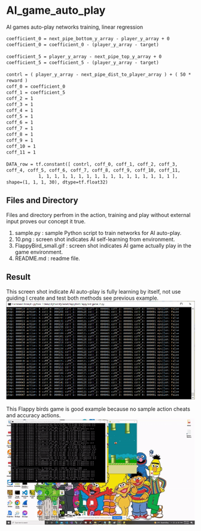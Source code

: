 # AI_game_auto_play
AI games auto-play networks training, linear regression

```
coefficient_0 = next_pipe_bottom_y_array - player_y_array + 0
coefficient_0 = coefficient_0 - (player_y_array - target)

coefficient_5 = player_y_array - next_pipe_top_y_array + 0
coefficient_5 = coefficient_5 - (player_y_array - target)

contrl = ( player_y_array - next_pipe_dist_to_player_array ) + ( 50 * reward )
coff_0 = coefficient_0
coff_1 = coefficient_5
coff_2 = 1
coff_3 = 1
coff_4 = 1
coff_5 = 1
coff_6 = 1
coff_7 = 1
coff_8 = 1
coff_9 = 1
coff_10 = 1
coff_11 = 1

DATA_row = tf.constant([ contrl, coff_0, coff_1, coff_2, coff_3, coff_4, coff_5, coff_6, coff_7, coff_8, coff_9, coff_10, coff_11,
			1, 1, 1, 1, 1, 1, 1, 1, 1, 1, 1, 1, 1, 1, 1, 1, 1 ], shape=(1, 1, 1, 30), dtype=tf.float32)
```

## Files and Directory ##

Files and directory perfrom in the action, training and play without external input proves our concept it true.
1. sample.py : sample Python script to train networks for AI auto-play. 
2. 10.png : screen shot indicates AI self-learning from environment.
3. FlappyBird_small.gif : screen shot indicates AI game actually play in the game environment.
4. README.md : readme file.

## Result ##

This screen shot indicate AI auto-play is fully learning by itself, not use guiding I create and test both methods see previous example.
![Alt text](https://github.com/jkaewprateep/AI_game_auto_play/blob/main/10.png?raw=true "Title")

This Flappy birds game is good example because no sample action cheats and accuracy actions.
![Alt text](https://github.com/jkaewprateep/AI_game_auto_play/blob/main/FlappyBird_small.gif?raw=true "Title")
